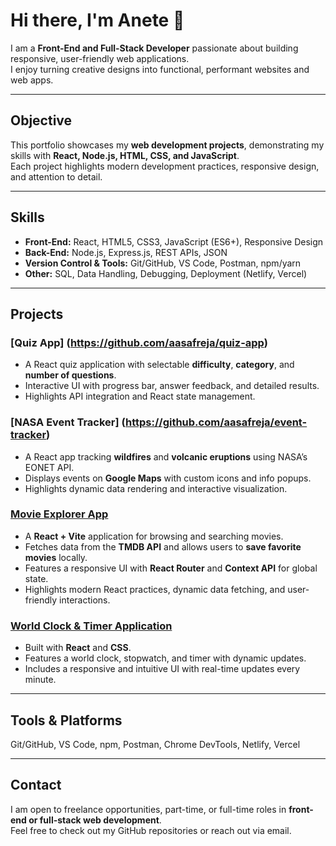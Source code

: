 # Hi there, I'm Anete 👋

I am a **Front-End and Full-Stack Developer** passionate about building responsive, user-friendly web applications.  
I enjoy turning creative designs into functional, performant websites and web apps.

---

## Objective

This portfolio showcases my **web development projects**, demonstrating my skills with **React, Node.js, HTML, CSS, and JavaScript**.  
Each project highlights modern development practices, responsive design, and attention to detail.

---

## Skills

- **Front-End:** React, HTML5, CSS3, JavaScript (ES6+), Responsive Design 
- **Back-End:** Node.js, Express.js, REST APIs, JSON  
- **Version Control & Tools:** Git/GitHub, VS Code, Postman, npm/yarn  
- **Other:** SQL, Data Handling, Debugging, Deployment (Netlify, Vercel)

---

## Projects

### [Quiz App] (https://github.com/aasafreja/quiz-app) 
- A React quiz application with selectable **difficulty**, **category**, and **number of questions**.  
- Interactive UI with progress bar, answer feedback, and detailed results.  
- Highlights API integration and React state management.

### [NASA Event Tracker] (https://github.com/aasafreja/event-tracker) 
- A React app tracking **wildfires** and **volcanic eruptions** using NASA’s EONET API.
- Displays events on **Google Maps** with custom icons and info popups.  
- Highlights dynamic data rendering and interactive visualization.

### [Movie Explorer App](https://github.com/aasafreja/movie-app)
- A **React + Vite** application for browsing and searching movies.
- Fetches data from the **TMDB API** and allows users to **save favorite movies** locally.
- Features a responsive UI with **React Router** and **Context API** for global state.
- Highlights modern React practices, dynamic data fetching, and user-friendly interactions.

### [World Clock & Timer Application](https://github.com/aasafreja/Clock-app)  
- Built with **React** and **CSS**.  
- Features a world clock, stopwatch, and timer with dynamic updates.
- Includes a responsive and intuitive UI with real-time updates every minute.

---

## Tools & Platforms

Git/GitHub, VS Code, npm, Postman, Chrome DevTools, Netlify, Vercel  

---

## Contact

I am open to freelance opportunities, part-time, or full-time roles in **front-end or full-stack web development**.  
Feel free to check out my GitHub repositories or reach out via email.
